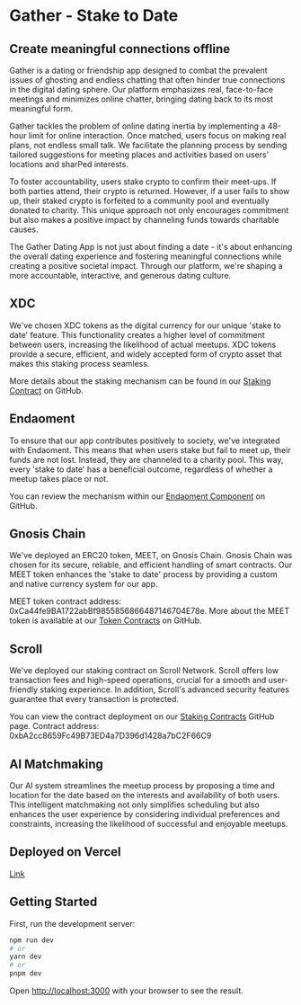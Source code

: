 # Gather - Stake to Date

## Create meaningful connections offline

Gather is a dating or friendship app designed to combat the prevalent issues of ghosting and endless chatting that often hinder true connections in the digital dating sphere. Our platform emphasizes real, face-to-face meetings and minimizes online chatter, bringing dating back to its most meaningful form.

Gather tackles the problem of online dating inertia by implementing a 48-hour limit for online interaction. Once matched, users focus on making real plans, not endless small talk. We facilitate the planning process by sending tailored suggestions for meeting places and activities based on users' locations and sharPed interests.

To foster accountability, users stake crypto to confirm their meet-ups. If both parties attend, their crypto is returned. However, if a user fails to show up, their staked crypto is forfeited to a community pool and eventually donated to charity. This unique approach not only encourages commitment but also makes a positive impact by channeling funds towards charitable causes.

The Gather Dating App is not just about finding a date - it's about enhancing the overall dating experience and fostering meaningful connections while creating a positive societal impact. Through our platform, we're shaping a more accountable, interactive, and generous dating culture.

## XDC

We've chosen XDC tokens as the digital currency for our unique 'stake to date' feature. This functionality creates a higher level of commitment between users, increasing the likelihood of actual meetups. XDC tokens provide a secure, efficient, and widely accepted form of crypto asset that makes this staking process seamless.

More details about the staking mechanism can be found in our [Staking Contract](https://github.com/seeinplays/gather-app/blob/main/contracts/staking/contracts/staking.sol) on GitHub.

## Endaoment

To ensure that our app contributes positively to society, we've integrated with Endaoment. This means that when users stake but fail to meet up, their funds are not lost. Instead, they are channeled to a charity pool. This way, every 'stake to date' has a beneficial outcome, regardless of whether a meetup takes place or not.

You can review the mechanism within our [Endaoment Component](https://github.com/seeinplays/gather-app/blob/main/src/components/Endaoment.jsx) on GitHub.

## Gnosis Chain

We've deployed an ERC20 token, MEET, on Gnosis Chain. Gnosis Chain was chosen for its secure, reliable, and efficient handling of smart contracts. Our MEET token enhances the 'stake to date' process by providing a custom and native currency system for our app.

MEET token contract address: 0xCa44fe9BA1722abBf9855856866487146704E78e. More about the MEET token is available at our [Token Contracts](https://github.com/seeinplays/gather-app/tree/main/contracts/token) on GitHub.

## Scroll

We've deployed our staking contract on Scroll Network. Scroll offers low transaction fees and high-speed operations, crucial for a smooth and user-friendly staking experience. In addition, Scroll's advanced security features guarantee that every transaction is protected.

You can view the contract deployment on our [Staking Contracts](https://github.com/seeinplays/gather-app/blob/main/contracts/staking/contracts/staking) GitHub page. Contract address: 0xbA2cc8659Fc49B73ED4a7D396d1428a7bC2F66C9

## AI Matchmaking

Our AI system streamlines the meetup process by proposing a time and location for the date based on the interests and availability of both users. This intelligent matchmaking not only simplifies scheduling but also enhances the user experience by considering individual preferences and constraints, increasing the likelihood of successful and enjoyable meetups.

## Deployed on Vercel

[Link](gather-app-five.vercel.app)

## Getting Started

First, run the development server:

```bash
npm run dev
# or
yarn dev
# or
pnpm dev
```

Open [http://localhost:3000](http://localhost:3000) with your browser to see the result.
